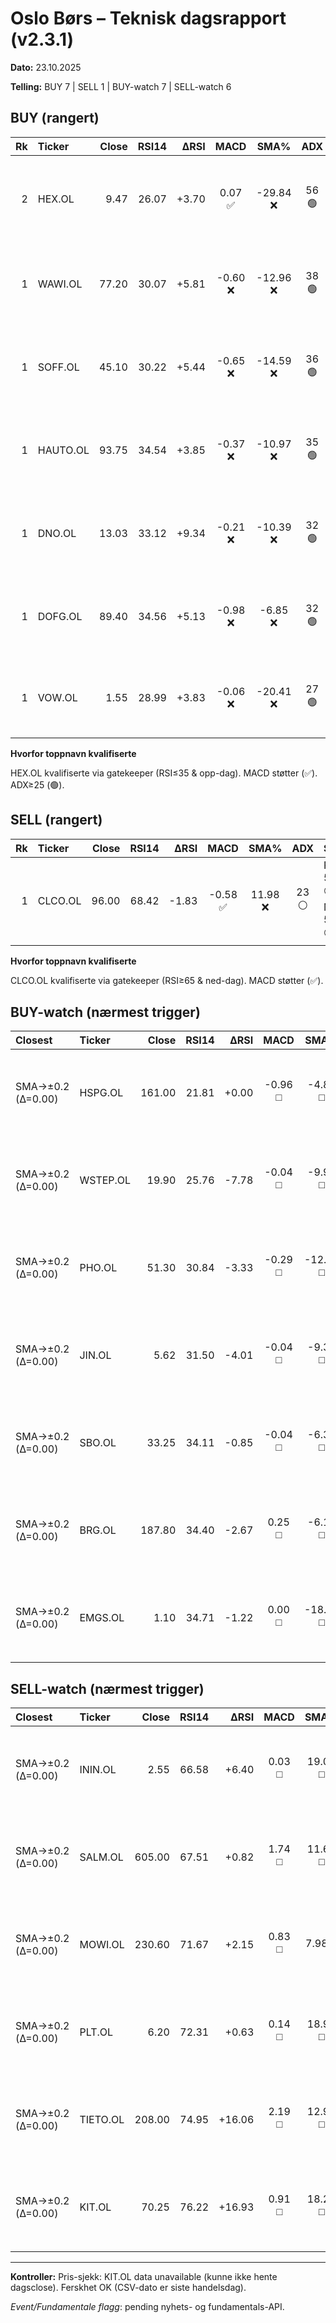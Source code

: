 # Oslo Børs – Teknisk dagsrapport (v2.3.1)

**Dato:** 23.10.2025

**Telling:** BUY 7 | SELL 1 | BUY-watch 7 | SELL-watch 6


## BUY (rangert)

| Rk | Ticker | Close | RSI14 | ΔRSI | MACD | SMA% | ADX | Sec. | Event |
|---:|:------|-----:|-----:|-----:|:----:|:----:|:---:|:----|:-----|
| 2 | HEX.OL | 9.47 | 26.07 | +3.70 | 0.07 ✅ | -29.84 ❌ | 56 🟢 | RSI6 28 ⚪ · MFI 41 ⚪ | — |
| 1 | WAWI.OL | 77.20 | 30.07 | +5.81 | -0.60 ❌ | -12.96 ❌ | 38 🟢 | RSI6 34 ⚪ · MFI 15 🔴 | — |
| 1 | SOFF.OL | 45.10 | 30.22 | +5.44 | -0.65 ❌ | -14.59 ❌ | 36 🟢 | RSI6 32 ⚪ · MFI 17 🔴 | — |
| 1 | HAUTO.OL | 93.75 | 34.54 | +3.85 | -0.37 ❌ | -10.97 ❌ | 35 🟢 | RSI6 38 ⚪ · MFI 25 🔴 | — |
| 1 | DNO.OL | 13.03 | 33.12 | +9.34 | -0.21 ❌ | -10.39 ❌ | 32 🟢 | RSI6 35 ⚪ · MFI 29 🔴 | — |
| 1 | DOFG.OL | 89.40 | 34.56 | +5.13 | -0.98 ❌ | -6.85 ❌ | 32 🟢 | RSI6 35 ⚪ · MFI 32 🔴 | — |
| 1 | VOW.OL | 1.55 | 28.99 | +3.83 | -0.06 ❌ | -20.41 ❌ | 27 🟢 | RSI6 19 ⚠️ · MFI 10 🔴 | — |


**Hvorfor toppnavn kvalifiserte**

HEX.OL kvalifiserte via gatekeeper (RSI≤35 & opp-dag). MACD støtter (✅). ADX≥25 (🟢).


## SELL (rangert)

| Rk | Ticker | Close | RSI14 | ΔRSI | MACD | SMA% | ADX | Sec. | Event |
|---:|:------|-----:|-----:|-----:|:----:|:----:|:---:|:----|:-----|
| 1 | CLCO.OL | 96.00 | 68.42 | -1.83 | -0.58 ✅ | 11.98 ❌ | 23 ⚪ | RSI6 55 ⚪ · MFI 54 ⚪ | — |


**Hvorfor toppnavn kvalifiserte**

CLCO.OL kvalifiserte via gatekeeper (RSI≥65 & ned-dag). MACD støtter (✅).


## BUY-watch (nærmest trigger)

| Closest | Ticker | Close | RSI14 | ΔRSI | MACD | SMA% | ADX | Sec. | Event |
|:-------|:------|-----:|-----:|-----:|:----:|:----:|:---:|:----|:-----|
| SMA→±0.2 (Δ=0.00) | HSPG.OL | 161.00 | 21.81 | +0.00 | -0.96 ◻️ | -4.89 ◻️ | 79 🟢 | RSI6 20 ⚪ · MFI 17 ⚪ | — |
| SMA→±0.2 (Δ=0.00) | WSTEP.OL | 19.90 | 25.76 | -7.78 | -0.04 ◻️ | -9.95 ◻️ | 27 🟢 | RSI6 26 ⚪ · MFI 11 ⚪ | — |
| SMA→±0.2 (Δ=0.00) | PHO.OL | 51.30 | 30.84 | -3.33 | -0.29 ◻️ | -12.59 ◻️ | 31 🟢 | RSI6 27 ⚪ · MFI 26 ⚪ | — |
| SMA→±0.2 (Δ=0.00) | JIN.OL | 5.62 | 31.50 | -4.01 | -0.04 ◻️ | -9.37 ◻️ | 12 ⚠️ | RSI6 20 ⚪ · MFI 33 ⚪ | — |
| SMA→±0.2 (Δ=0.00) | SBO.OL | 33.25 | 34.11 | -0.85 | -0.04 ◻️ | -6.34 ◻️ | 23 ⚪ | RSI6 36 ⚪ · MFI 25 ⚪ | — |
| SMA→±0.2 (Δ=0.00) | BRG.OL | 187.80 | 34.40 | -2.67 | 0.25 ◻️ | -6.15 ◻️ | 33 🟢 | RSI6 28 ⚪ · MFI 53 ⚪ | — |
| SMA→±0.2 (Δ=0.00) | EMGS.OL | 1.10 | 34.71 | -1.22 | 0.00 ◻️ | -18.13 ◻️ | 28 🟢 | RSI6 36 ⚪ · MFI 37 ⚪ | — |


## SELL-watch (nærmest trigger)

| Closest | Ticker | Close | RSI14 | ΔRSI | MACD | SMA% | ADX | Sec. | Event |
|:-------|:------|-----:|-----:|-----:|:----:|:----:|:---:|:----|:-----|
| SMA→±0.2 (Δ=0.00) | ININ.OL | 2.55 | 66.58 | +6.40 | 0.03 ◻️ | 19.03 ◻️ | 36 🟢 | RSI6 79 ⚪ · MFI 71 ⚪ | — |
| SMA→±0.2 (Δ=0.00) | SALM.OL | 605.00 | 67.51 | +0.82 | 1.74 ◻️ | 11.68 ◻️ | 56 🟢 | RSI6 62 ⚪ · MFI 82 ⚪ | — |
| SMA→±0.2 (Δ=0.00) | MOWI.OL | 230.60 | 71.67 | +2.15 | 0.83 ◻️ | 7.98 ◻️ | 41 🟢 | RSI6 76 ⚪ · MFI 73 ⚪ | — |
| SMA→±0.2 (Δ=0.00) | PLT.OL | 6.20 | 72.31 | +0.63 | 0.14 ◻️ | 18.99 ◻️ | 27 🟢 | RSI6 82 ⚪ · MFI 64 ⚪ | — |
| SMA→±0.2 (Δ=0.00) | TIETO.OL | 208.00 | 74.95 | +16.06 | 2.19 ◻️ | 12.94 ◻️ | 18 ⚠️ | RSI6 85 ⚪ · MFI 84 ⚪ | — |
| SMA→±0.2 (Δ=0.00) | KIT.OL | 70.25 | 76.22 | +16.93 | 0.91 ◻️ | 18.20 ◻️ | 20 ⚠️ | RSI6 87 ⚪ · MFI 73 ⚪ | — |


---

**Kontroller:** Pris-sjekk: KIT.OL data unavailable (kunne ikke hente dagsclose). Ferskhet OK (CSV-dato er siste handelsdag).

_Event/Fundamentale flagg_: pending nyhets- og fundamentals-API.
